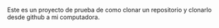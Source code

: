 Este es un proyecto de prueba de como clonar un repositorio y clonarlo desde github a mi computadora.
